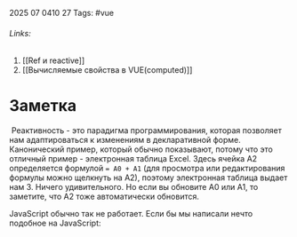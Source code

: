 2025 07 0410 27
Tags: #vue 
###### Links: 
1) [[Ref и reactive]]
2) [[Вычисляемые свойства в VUE(computed)]]
# Заметка
 Реактивность - это парадигма программирования, которая позволяет нам адаптироваться к изменениям в декларативной форме. Канонический пример, который обычно показывают, потому что это отличный пример - электронная таблица Excel. Здесь ячейка A2 определяется формулой `= A0 + A1` (для просмотра или редактирования формулы можно щелкнуть на A2), поэтому электронная таблица выдает нам 3. Ничего удивительного. Но если вы обновите A0 или A1, то заметите, что A2 тоже автоматически обновится.

JavaScript обычно так не работает. Если бы мы написали нечто подобное на JavaScript:
